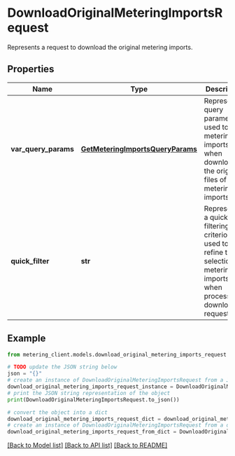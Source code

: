 # DownloadOriginalMeteringImportsRequest

Represents a request to download the original metering imports.

## Properties

Name | Type | Description | Notes
------------ | ------------- | ------------- | -------------
**var_query_params** | [**GetMeteringImportsQueryParams**](GetMeteringImportsQueryParams.md) | Represents query parameters used to filter metering imports when downloading the original files of the metering  imports. | [optional] 
**quick_filter** | **str** | Represents a quick filtering criterion used to refine the selection of metering imports  when processing a download request. | [optional] 

## Example

```python
from metering_client.models.download_original_metering_imports_request import DownloadOriginalMeteringImportsRequest

# TODO update the JSON string below
json = "{}"
# create an instance of DownloadOriginalMeteringImportsRequest from a JSON string
download_original_metering_imports_request_instance = DownloadOriginalMeteringImportsRequest.from_json(json)
# print the JSON string representation of the object
print(DownloadOriginalMeteringImportsRequest.to_json())

# convert the object into a dict
download_original_metering_imports_request_dict = download_original_metering_imports_request_instance.to_dict()
# create an instance of DownloadOriginalMeteringImportsRequest from a dict
download_original_metering_imports_request_from_dict = DownloadOriginalMeteringImportsRequest.from_dict(download_original_metering_imports_request_dict)
```
[[Back to Model list]](../README.md#documentation-for-models) [[Back to API list]](../README.md#documentation-for-api-endpoints) [[Back to README]](../README.md)


